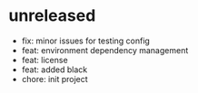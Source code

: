 # unreleased

- fix: minor issues for testing config
- feat: environment dependency management
- feat: license
- feat: added black
- chore: init project

